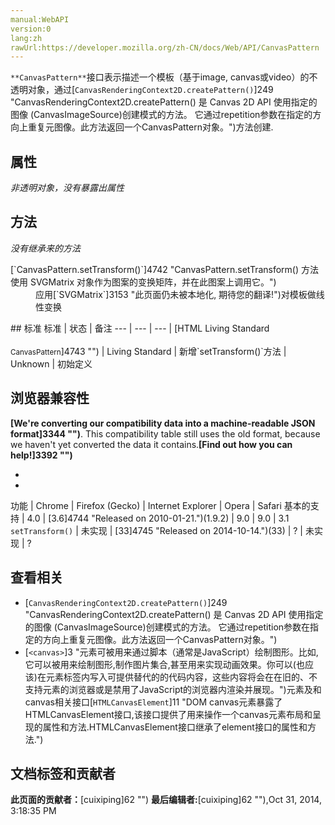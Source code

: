 ```yaml
---
manual:WebAPI
version:0
lang:zh
rawUrl:https://developer.mozilla.org/zh-CN/docs/Web/API/CanvasPattern
---
```







`**CanvasPattern**`接口表示描述一个模板（基于image, canvas或video）的不透明对象，通过[`CanvasRenderingContext2D.createPattern()`]249 "CanvasRenderingContext2D.createPattern() 是 Canvas 2D API 使用指定的图像 (CanvasImageSource)创建模式的方法。 它通过repetition参数在指定的方向上重复元图像。此方法返回一个CanvasPattern对象。")方法创建.


## 属性<a name="属性"></a>


<em>非透明对象，没有暴露出属性</em>


## 方法<a name="方法"></a>


<em>没有继承来的方法</em>

<dl><dt>[`CanvasPattern.setTransform()`]4742 "CanvasPattern.setTransform() 方法使用 SVGMatrix 对象作为图案的变换矩阵，并在此图案上调用它。")<i></i></dt><dd>应用[`SVGMatrix`]3153 "此页面仍未被本地化, 期待您的翻译!")对模板做线性变换</dd></dl>
## 标准<a name="Specifications"></a>
标准 | 状态 | 备注 
 ---  |  ---  |  ---  | 
[HTML Living Standard<br></br><small>CanvasPattern</small>]4743 "") | Living Standard | 新增`setTransform()`方法 
 | Unknown | 初始定义 


## 浏览器兼容性<a name="浏览器兼容性"></a>


**[We&#39;re converting our compatibility data into a machine-readable JSON format]3344 "")**. This compatibility table still uses the old format, because we haven&#39;t yet converted the data it contains.**[Find out how you can help!]3392 "")**


* 
* 
功能 | Chrome | Firefox (Gecko) | Internet Explorer | Opera | Safari 
基本的支持 | 4.0 | [3.6]4744 "Released on 2010-01-21.")(1.9.2) | 9.0 | 9.0 | 3.1 
`setTransform()`<i></i> | 未实现 | [33]4745 "Released on 2014-10-14.")(33) | ? | 未实现 | ? 





## 查看相关<a name="查看相关"></a>

* [`CanvasRenderingContext2D.createPattern()`]249 "CanvasRenderingContext2D.createPattern() 是 Canvas 2D API 使用指定的图像 (CanvasImageSource)创建模式的方法。 它通过repetition参数在指定的方向上重复元图像。此方法返回一个CanvasPattern对象。")
* [`<canvas>`]3 "<canvas>元素可被用来通过脚本（通常是JavaScript）绘制图形。比如,它可以被用来绘制图形,制作图片集合,甚至用来实现动画效果。你可以(也应该)在元素标签内写入可提供替代的的代码内容，这些内容将会在在旧的、不支持<canvas>元素的浏览器或是禁用了JavaScript的浏览器内渲染并展现。")元素及和canvas相关接口[`HTMLCanvasElement`]11 "DOM canvas元素暴露了HTMLCanvasElement接口,该接口提供了用来操作一个canvas元素布局和呈现的属性和方法.HTMLCanvasElement接口继承了element接口的属性和方法.")



## 文档标签和贡献者
**此页面的贡献者：**[cuixiping]62 "")
**最后编辑者:**[cuixiping]62 ""),<time>Oct 31, 2014, 3:18:35 PM</time>


